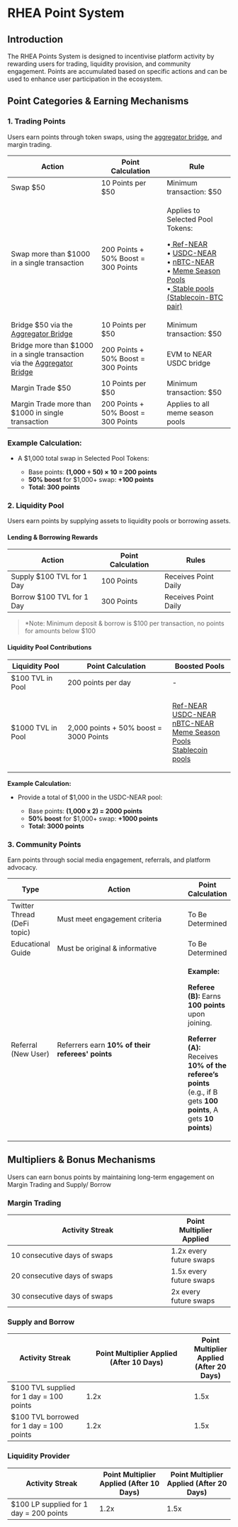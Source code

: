 # RHEA Point System

## **Introduction**

The RHEA Points System is designed to incentivise platform activity by rewarding users for trading, liquidity provision, and community engagement. Points are accumulated based on specific actions and can be used to enhance user participation in the ecosystem.



## **Point Categories & Earning Mechanisms**

### **1. Trading Points**

Users earn points through token swaps, using the [aggregator bridge](https://dex.rhea.finance/bridge), and margin trading.

| Action                                                                                                       | Point Calculation                   | Rule                                                                                                                                                                                                                                                                                                                                                                                                                  |
| ------------------------------------------------------------------------------------------------------------ | ----------------------------------- | --------------------------------------------------------------------------------------------------------------------------------------------------------------------------------------------------------------------------------------------------------------------------------------------------------------------------------------------------------------------------------------------------------------------- |
| Swap $50                                                                                                     | 10 Points per $50                   | Minimum transaction: $50                                                                                                                                                                                                                                                                                                                                                                                              |
| Swap more than $1000 in a single transaction                                                                 | 200 Points + 50% Boost = 300 Points | <p>Applies to Selected Pool Tokens:<br></p><p>•<a href="https://dex.rhea.finance/pool/79"> Ref-NEAR</a><br>• <a href="https://dex.rhea.finance/pool/4512">USDC-NEAR</a><br>• <a href="https://dex.rhea.finance/sauce/5949">nBTC-NEAR</a><br>• <a href="https://dex.rhea.finance/meme">Meme Season Pools</a><br>•<a href="https://dex.rhea.finance/pools?activeTab=stable"> Stable pools (Stablecoin-BTC pair)</a></p> |
| Bridge $50 via the [Aggregator Bridge ](https://dex.rhea.finance/bridge)                                     | 10 Points per $50                   | Minimum transaction: $50                                                                                                                                                                                                                                                                                                                                                                                              |
| Bridge more than $1000 in a single transaction via the [Aggregator Bridge ](https://dex.rhea.finance/bridge) | 200 Points + 50% Boost = 300 Points | EVM to NEAR USDC bridge                                                                                                                                                                                                                                                                                                                                                                                               |
| Margin Trade $50                                                                                             | 10 Points per $50                   | Minimum transaction: $50                                                                                                                                                                                                                                                                                                                                                                                              |
| Margin Trade more than $1000 in single transaction                                                           | 200 Points + 50% Boost = 300 Points | Applies to all meme season pools                                                                                                                                                                                                                                                                                                                                                                                      |

### **Example Calculation:**

*   A $1,000 total swap in Selected Pool Tokens:

    * Base points: **(1,000 ÷ 50) × 10 = 200 points**
    * **50% boost** for $1,000+ swap: **+100 points**
    * **Total: 300 points**



### 2. Liquidity Pool

Users earn points by supplying assets to liquidity pools or borrowing assets.

#### Lending & Borrowing Rewards

| Action                    | Point Calculation | Rules                |
| ------------------------- | ----------------- | -------------------- |
| Supply $100 TVL for 1 Day | 100 Points        | Receives Point Daily |
| Borrow $100 TVL for 1 Day | 300 Points        | Receives Point Daily |

> \*Note: Minimum deposit & borrow is $100 per transaction, no points for amounts below $100

#### Liquidity Pool Contributions

| Liquidity Pool    | Point Calculation                      | Boosted Pools                                                                                                                                                                                                                                                                                                                                  |
| ----------------- | -------------------------------------- | ---------------------------------------------------------------------------------------------------------------------------------------------------------------------------------------------------------------------------------------------------------------------------------------------------------------------------------------------- |
| $100 TVL in Pool  | 200 points per day                     | -                                                                                                                                                                                                                                                                                                                                              |
| $1000 TVL in Pool | 2,000 points + 50% boost = 3000 Points | <p><a href="https://dex.rhea.finance/pool/79">Ref-NEAR</a><br><a href="https://dex.rhea.finance/pool/4512">USDC-NEAR</a><br><a href="https://dex.rhea.finance/sauce/5949">nBTC-NEAR</a><br><a href="https://dex.rhea.finance/meme">Meme Season Pools</a><br><a href="https://dex.rhea.finance/pools?activeTab=stable">Stablecoin pools</a></p> |

**Example Calculation:**

*   Provide a total of $1,000 in the USDC-NEAR pool:

    * Base points: **(1,000 x 2) = 2000 points**
    * **50% boost** for $1,000+ swap: **+1000 points**
    * **Total: 3000 points**



### 3. Community Points

Earn points through social media engagement, referrals, and platform advocacy.

<table><thead><tr><th>Type </th><th width="280.83203125">Action</th><th>Point Calculation</th></tr></thead><tbody><tr><td>Twitter Thread (DeFi topic)</td><td>Must meet engagement criteria</td><td>To Be Determined</td></tr><tr><td>Educational Guide</td><td>Must be original &#x26; informative</td><td>To Be Determined</td></tr><tr><td>Referral (New User)</td><td>Referrers earn <strong>10% of their referees' points</strong></td><td><p><strong>Example:</strong></p><p></p><p><strong>Referee (B):</strong> Earns <strong>100 points</strong> upon joining.</p><p></p><p><strong>Referrer (A):</strong> Receives <strong>10% of the referee’s points</strong> (e.g., if B gets <strong>100 points</strong>, A gets <strong>10 points</strong>)</p></td></tr></tbody></table>



## Multipliers & Bonus Mechanisms

Users can earn bonus points by maintaining long-term engagement on Margin Trading and Supply/ Borrow

### Margin Trading

<table><thead><tr><th width="345.86328125">Activity Streak</th><th>Point Multiplier Applied</th><th data-hidden></th></tr></thead><tbody><tr><td>10 consecutive days of swaps</td><td>1.2x every future swaps</td><td></td></tr><tr><td>20 consecutive days of swaps</td><td>1.5x every future swaps</td><td></td></tr><tr><td>30 consecutive days of swaps</td><td>2x every future swaps</td><td></td></tr></tbody></table>

### Supply and Borrow&#x20;

<table><thead><tr><th width="184.37109375">Activity Streak</th><th width="285.75390625">Point Multiplier Applied (After 10 Days)</th><th>Point Multiplier Applied (After 20 Days)</th></tr></thead><tbody><tr><td>$100 TVL supplied for 1 day = 100 points</td><td>1.2x</td><td>1.5x</td></tr><tr><td>$100 TVL borrowed for 1 day = 100 points</td><td>1.2x</td><td>1.5x</td></tr></tbody></table>

### Liquidity Provider

<table><thead><tr><th width="183.46875">Activity Streak</th><th>Point Multiplier Applied (After 10 Days)</th><th>Point Multiplier Applied  (After 20 Days)</th></tr></thead><tbody><tr><td>$100 LP supplied for 1 day = 200 points</td><td>1.2x</td><td>1.5x</td></tr></tbody></table>

